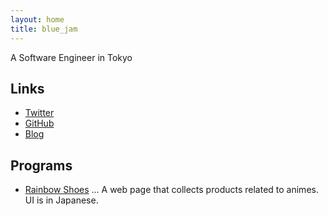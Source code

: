 ```yaml
---
layout: home
title: blue_jam
---
```


A Software Engineer in Tokyo

## Links

* [Twitter](https://twitter.com/blue_jam)
* [GitHub](https://github.com/blue-jam)
* [Blog](https://blue-jam.hatenablog.com/)

## Programs

* [Rainbow Shoes](https://rainbowshoes.moe/) ... A web page that collects products related to animes. UI is in Japanese.
